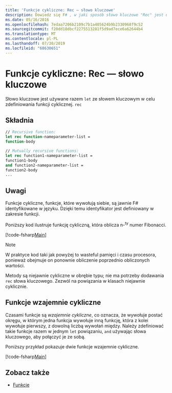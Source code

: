 ```yaml
---
title: 'Funkcje cykliczne: Rec — słowo kluczowe'
description: Dowiedz się F# , w jaki sposób słowo kluczowe "Rec" jest używane z słowem kluczowym "let" w celu zdefiniowania funkcji cyklicznej.
ms.date: 05/16/2016
ms.openlocfilehash: 7edaa7206b2109c7b1a405624b9b2330968f9c52
ms.sourcegitcommit: f20dd18dbcf2275513281f5d9ad7ece6a62644b4
ms.translationtype: MT
ms.contentlocale: pl-PL
ms.lasthandoff: 07/30/2019
ms.locfileid: "68630651"
---
```

# <a name="recursive-functions-the-rec-keyword"></a>Funkcje cykliczne: Rec — słowo kluczowe

Słowo kluczowe jest używane razem `let` ze słowem kluczowym w celu zdefiniowania funkcji cyklicznej. `rec`

## <a name="syntax"></a>Składnia

```fsharp
// Recursive function:
let rec function-nameparameter-list =
function-body

// Mutually recursive functions:
let rec function1-nameparameter-list =
function1-body
and function2-nameparameter-list =
function2-body
...
```

## <a name="remarks"></a>Uwagi

Funkcje cykliczne, funkcje, które wywołują siebie, są jawnie F# identyfikowane w języku. Dzięki temu identyfikator jest definiowany w zakresie funkcji.

Poniższy kod ilustruje funkcję cykliczną, która oblicza n-<sup>ty</sup> numer Fibonacci.

[!code-fsharp[Main](~/samples/snippets/fsharp/lang-ref-1/snippet4001.fs)]

> [!NOTE]
> W praktyce kod taki jak powyżej to wasteful pamięci i czasu procesora, ponieważ obejmuje on ponownie obliczenie poprzednio obliczonych wartości.

Metody są niejawnie cykliczne w obrębie typu; nie ma potrzeby dodawania `rec` słowa kluczowego. Zezwól na powiązania w klasach niejawnie cyklicznie.

## <a name="mutually-recursive-functions"></a>Funkcje wzajemnie cykliczne

Czasami funkcje są *wzajemnie cykliczne*, co oznacza, że wywołuje postać okręgu, w którym jedna funkcja wywołuje inną funkcję, która z kolei wywołuje pierwszy, z dowolną liczbą wywołań między. Należy zdefiniować takie funkcje razem w jednym `let` powiązaniu, `and` używając słowa kluczowego, aby połączyć je ze sobą.

Poniższy przykład pokazuje dwie funkcje wzajemnie cykliczne.

[!code-fsharp[Main](~/samples/snippets/fsharp/lang-ref-1/snippet4002.fs)]

## <a name="see-also"></a>Zobacz także

- [Funkcje](index.md)
